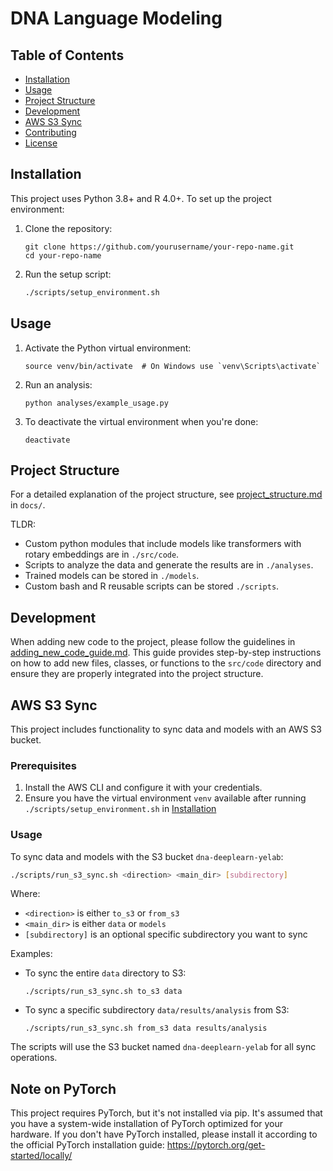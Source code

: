# DNA Language Modeling

## Table of Contents
- [Installation](#installation)
- [Usage](#usage)
- [Project Structure](#project-structure)
- [Development](#development)
- [AWS S3 Sync](#aws-s3-sync)
- [Contributing](#contributing)
- [License](#license)

## Installation

This project uses Python 3.8+ and R 4.0+. To set up the project environment:

1. Clone the repository:
   ```
   git clone https://github.com/yourusername/your-repo-name.git
   cd your-repo-name
   ```

2. Run the setup script:
   ```bash
   ./scripts/setup_environment.sh
   ```

## Usage

1. Activate the Python virtual environment:
   ```
   source venv/bin/activate  # On Windows use `venv\Scripts\activate`
   ```

2. Run an analysis:
   ```
   python analyses/example_usage.py
   ```

3. To deactivate the virtual environment when you're done:
   ```
   deactivate
   ```

## Project Structure

For a detailed explanation of the project structure, see [project_structure.md](docs/project_structure.md)
in `docs/`.

TLDR:
- Custom python modules that include models like transformers with rotary embeddings are in `./src/code`.
- Scripts to analyze the data and generate the results are in `./analyses`.
- Trained models can be stored in `./models`.
- Custom bash and R reusable scripts can be stored `./scripts`.

## Development

When adding new code to the project, please follow the guidelines in [adding_new_code_guide.md](docs/adding_new_code_guide.md). This guide provides step-by-step instructions on how to add new files, classes, or functions to the `src/code` directory and ensure they are properly integrated into the project structure.

## AWS S3 Sync

This project includes functionality to sync data and models with an AWS S3 bucket.

### Prerequisites

1. Install the AWS CLI and configure it with your credentials.
2. Ensure you have the virtual environment `venv` available after running
   `./scripts/setup_environment.sh` in [Installation](#installation)

### Usage

To sync data and models with the S3 bucket `dna-deeplearn-yelab`:

```bash
./scripts/run_s3_sync.sh <direction> <main_dir> [subdirectory]
```

Where:
- `<direction>` is either `to_s3` or `from_s3`
- `<main_dir>` is either `data` or `models`
- `[subdirectory]` is an optional specific subdirectory you want to sync

Examples:
- To sync the entire `data` directory to S3:
  ```
  ./scripts/run_s3_sync.sh to_s3 data
  ```
- To sync a specific subdirectory `data/results/analysis` from S3:
  ```
  ./scripts/run_s3_sync.sh from_s3 data results/analysis
  ```

The scripts will use the S3 bucket named `dna-deeplearn-yelab` for all sync operations.

## Note on PyTorch

This project requires PyTorch, but it's not installed via pip. It's assumed that you have a system-wide
installation of PyTorch optimized for your hardware. If you don't have PyTorch installed, please install
it according to the official PyTorch installation guide: https://pytorch.org/get-started/locally/
